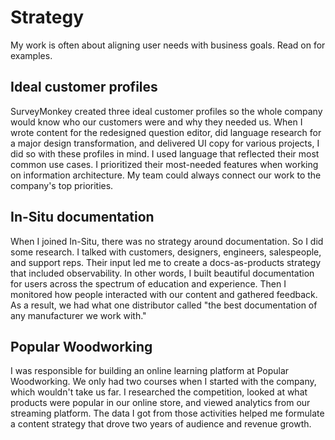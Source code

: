 # Strategy
My work is often about aligning user needs with business goals. Read on for examples.

## Ideal customer profiles
SurveyMonkey created three ideal customer profiles so the whole company would know who our customers were and why they needed us. When I wrote content for the redesigned question editor, did language research for a major design transformation, and delivered UI copy for various projects, I did so with these profiles in mind. I used language that reflected their most common use cases. I prioritized their most-needed features when working on information architecture. My team could always connect our work to the company's top priorities.

## In-Situ documentation
When I joined In-Situ, there was no strategy around documentation. So I did some research. I talked with customers, designers, engineers, salespeople, and support reps. Their input led me to create a docs-as-products strategy that included observability. In other words, I built beautiful documentation for users across the spectrum of education and experience. Then I monitored how people interacted with our content and gathered feedback. As a result, we had what one distributor called "the best documentation of any manufacturer we work with."

## Popular Woodworking
I was responsible for building an online learning platform at Popular Woodworking. We only had two courses when I started with the company, which wouldn't take us far. I researched the competition, looked at what products were popular in our online store, and viewed analytics from our streaming platform. The data I got from those activities helped me formulate a content strategy that drove two years of audience and revenue growth.